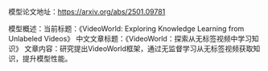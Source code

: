 模型论文地址：https://arxiv.org/abs/2501.09781

模型概述：当前标题：《VideoWorld: Exploring Knowledge Learning from Unlabeled Videos》
中文文章标题：《VideoWorld：探索从无标签视频中学习知识》
文章内容：研究提出VideoWorld框架，通过无监督学习从无标签视频获取知识，提升模型性能。
